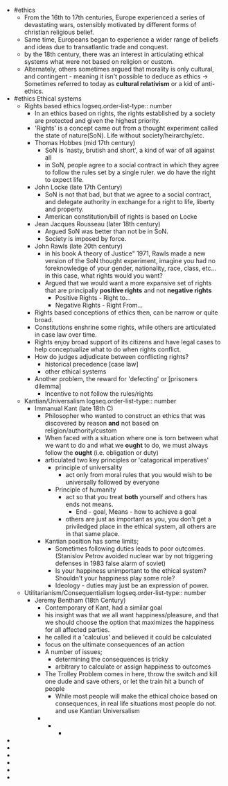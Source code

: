 - #ethics
	- From the 16th to 17th centuries, Europe experienced a series of devastating wars, ostensibly motivated by different forms of christian religious belief.
	- Same time, Europeans began to experience a wider range of beliefs and ideas due to transatlantic trade and conquest.
	- by the 18th century, there was an interest in articulating ethical systems what were not based on religion or custom.
	- Alternately, others sometimes argued that morality is only cultural, and contingent - meaning it isn't possible to deduce as ethics $\rightarrow$ Sometimes referred to today as **cultural relativism** or a kid of anti-ethics.
- #ethics Ethical systems
	- Rights based ethics
	  logseq.order-list-type:: number
		- In an ethics based on rights, the rights established by a society are protected and given the highest priority.
		- 'Rights' is a concept came out from a thought experiment called the state of nature(SoN).  Life without society/heirarchy/etc.
		- Thomas Hobbes (mid 17th century)
			- SoN is 'nasty, brutish and short', a kind of war of all against all
			- in SoN, people agree to a social contract in which they agree to follow the rules set by a single ruler.  we do have the right to expect life.
		- John Locke (late 17th Century)
			- SoN is not that bad, but that we agree to a social contract, and delegate authority in exchange for a right to life, liberty and property.
			- American constitution/bill of rights is based on Locke
		- Jean Jacques Rousseau (later 18th century)
			- Argued SoN was better than not be in SoN.
			- Society is imposed by force.
		- John Rawls (late 20th century)
			- in his book A theory of Justice" 1971, Rawls made a new version of the SoN thought experiment, imagine you had no foreknowledge of your gender, nationality, race, class, etc... in this case, what rights would you want?
			- Argued that we would want a more expansive set of rights that are principally **positive rights** and not **negative rights**
				- Positive Rights - Right to...
				- Negative Rights - Right From...
		- Rights based conceptions of ethics then, can be narrow or quite broad.
		- Constitutions enshrine some rights, while others are articulated in case law over time.
		- Rights enjoy broad support of its citizens and have legal cases to help conceptualize what to do when rights conflict.
		- How do judges adjudicate between conflicting rights?
			- historical precedence [case law]
			- other ethical systems
		- Another problem, the reward for 'defecting' or [prisoners dilemma]
			- Incentive to not follow the rules/rights
	- Kantian/Universalism
	  logseq.order-list-type:: number
		- Immanual Kant (late 18th C)
			- Philosopher who wanted to construct an ethics that was discovered by reason **and** not based on religion/authority/custom
			- When faced with a situation where one is torn between what we want to do and what we **ought** to do, we must always follow the **ought** (i.e. obligation or duty)
			- articulated two key principles or 'catagorical imperatives'
				- principle of universality
					- act only from moral rules that you would wish to be universally followed by everyone
				- Principle of humanity
					- act so that you treat **both** yourself and others has ends not means.
						- End - goal, Means - how to achieve a goal
					- others are just as important as you, you don't get a priviledged place in the ethical system, all others are in that same place.
			- Kantian position has some limits;
				- Sometimes following duties leads to poor outcomes. (Stanislov Petrov avoided nuclear war by not triggering defenses in 1983 false alarm of soviet)
				- Is your happiness unimportant to the ethical system? Shouldn't your happiness play some role?
				- Ideology - duties may just be an expression of power.
	- Utilitarianism/Consequentialism
	  logseq.order-list-type:: number
		- Jeremy Bentham (18th Century)
			- Contemporary of Kant, had a similar goal
			- his insight was that we all want happiness/pleasure, and that we should choose the option that maximizes the happiness for all affected parties.
			- he called it a 'calculus' and believed it could be calculated
			- focus on the ultimate consequences of an action
			- A number of issues;
				- determining the consequences is tricky
				- arbitrary to calculate or assign happiness to outcomes
			- The Trolley Problem comes in here, throw the switch and kill one dude and save others, or let the train hit a bunch of people
				- While most people will make the ethical choice based on consequences, in real life situations most people do not. and use Kantian Universalism
			-
				-
					-
-
-
-
-
-
-